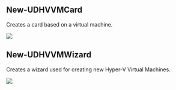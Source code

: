 ## New-UDHVVMCard

Creates a card based on a virtual machine.

![](https://github.com/ironmansoftware/powershell-universal/raw/master/images/New-UDHVVMCard.png)

## New-UDHVVMWizard

Creates a wizard used for creating new Hyper-V Virtual Machines.

![](https://github.com/ironmansoftware/powershell-universal/raw/master/images/New-UDHVVMWizard.png)